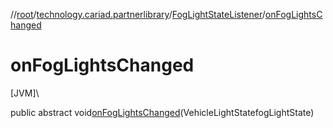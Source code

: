 //[root](../../../index.md)/[technology.cariad.partnerlibrary](../index.md)/[FogLightStateListener](index.md)/[onFogLightsChanged](on-fog-lights-changed.md)

# onFogLightsChanged

[JVM]\

public abstract void[onFogLightsChanged](on-fog-lights-changed.md)(VehicleLightStatefogLightState)
